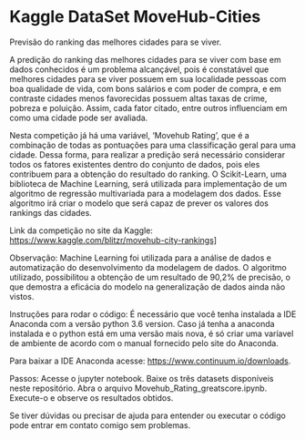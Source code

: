 # Kaggle DataSet MoveHub-Cities
Previsão do ranking das melhores cidades para se viver.

 A predição do ranking das melhores cidades para se viver com base em dados conhecidos é um problema alcançável, pois é constatável que melhores cidades para se viver possuem em sua localidade pessoas com boa qualidade de vida, com bons salários e com poder de compra, e em contraste cidades menos favorecidas possuem altas taxas de crime, pobreza e poluição. Assim, cada fator citado, entre outros influenciam em como uma cidade pode ser avaliada. 
 
Nesta competição já há uma variável, ‘Movehub Rating’, que é a combinação de todas as pontuações para uma classificação geral para uma cidade. Dessa forma, para realizar a predição será necessário considerar todos os fatores existentes dentro do conjunto de dados, pois eles contribuem para a obtenção do resultado do ranking. O Scikit-Learn, uma biblioteca de Machine Learning, será utilizada para implementação de um algoritmo de regressão multivariada para a modelagem dos dados. Esse algoritmo irá criar o modelo que será capaz de prever os valores dos rankings das cidades. 

Link da competição no site da Kaggle: https://www.kaggle.com/blitzr/movehub-city-rankings]

Observação: Machine Learning foi utilizada para a análise de dados e automatização do desenvolvimento da modelagem de dados. O algoritmo utilizado, possibilitou a obtenção de um resultado de 90,2% de precisão, o que demostra a eficácia do modelo na generalização de dados ainda não vistos.  


Instruções para rodar o código:
É necessário que você tenha instalada a IDE Anaconda com a versão python 3.6 version. Caso já tenha a anaconda instalada e o python está em uma versão mais nova, é só criar uma varíavel de ambiente de acordo com o manual fornecido pelo site do Anaconda.

Para baixar a IDE Anaconda acesse: https://www.continuum.io/downloads.

Passos:
Acesse o jupyter notebook.
Baixe os três datasets disponíveis neste repositório.
Abra o arquivo Movehub_Rating_greatscore.ipynb.
Execute-o e observe os resultados obtidos.

Se tiver dúvidas ou precisar de ajuda para entender ou executar o código pode entrar em contato comigo sem problemas.
